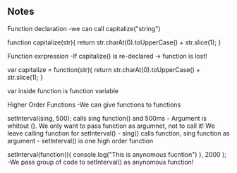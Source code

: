 Notes
-----

Function declaration
-we can call capitalize("string")

function capitalize(str){
	return str.charAt(0).toUpperCase() + str.slice(1);
}



Function exrpression
-If capitalize() is re-declared -> function is lost!

 var capitalize = function(str){
	return str.charAt(0).toUpperCase() + str.slice(1);
} 


var inside function is function variable


Higher Order Functions
-We can give functions to functions

setInterval(sing, 500); calls sing function() and 500ms
	- Argument is whitout (). We only want to pass function as argumnet, not to call it! We leave calling function for setInterval()
	- sing() calls function, sing function as argument
	- setInterval() is one  high order function

setInterval(function(){
	console.log("This is anynomous fucntion")
}, 2000 );
	-We pass group of code to setInterval() as anynomous function! 
